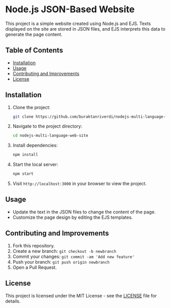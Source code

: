 # Node.js JSON-Based Website

This project is a simple website created using Node.js and EJS. Texts displayed on the site are stored in JSON files, and EJS interprets this data to generate the page content.

## Table of Contents

- [Installation](#installation)
- [Usage](#usage)
- [Contributing and Improvements](#contributing-and-improvements)
- [License](#license)

## Installation

1. Clone the project:

    ```bash
    git clone https://github.com/buraktanriverdi/nodejs-multi-language-web-site.git
    ```

2. Navigate to the project directory:

    ```bash
    cd nodejs-multi-language-web-site
    ```

3. Install dependencies:

    ```bash
    npm install
    ```

4. Start the local server:

    ```bash
    npm start
    ```

5. Visit `http://localhost:3000` in your browser to view the project.

## Usage

- Update the text in the JSON files to change the content of the page.
- Customize the page design by editing the EJS templates.

## Contributing and Improvements

1. Fork this repository.
2. Create a new branch: `git checkout -b newbranch`
3. Commit your changes: `git commit -am 'Add new feature'`
4. Push your branch: `git push origin newbranch`
5. Open a Pull Request.

## License

This project is licensed under the MIT License - see the [LICENSE](LICENSE) file for details.
